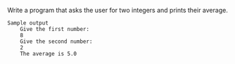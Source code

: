 Write a program that asks the user for two integers and prints their average.

    Sample output
        Give the first number:
        8
        Give the second number:
        2
        The average is 5.0